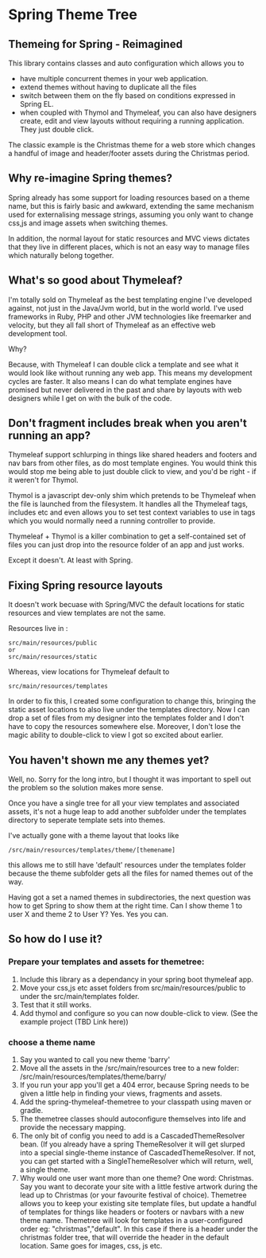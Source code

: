 # Spring Theme Tree

## Themeing for Spring - Reimagined

This library contains classes and auto configuration which allows you to

 * have multiple concurrent themes in your web application. 
 * extend themes without having to duplicate all the files
 * switch between them on the fly based on conditions expressed in Spring EL.
 * when coupled with Thymol and Thymeleaf, you can also have designers create, edit and view layouts without requiring a running application. They just double click.
 
 The classic example is the Christmas theme for a web store which changes a handful
 of image and header/footer assets during the Christmas period.

## Why re-imagine Spring themes?

Spring already has some support for loading resources based on a theme name, but
this is fairly basic and awkward, extending the same mechanism used for
externalising message strings, assuming you only want to change css,js and image
assets when switching themes.

In addition, the normal layout for static resources and MVC views dictates that
they live in different places, which is not an easy way to manage files which
naturally belong together.

## What's so good about Thymeleaf?

I'm totally sold on Thymeleaf as the best templating engine I've developed 
against, not just in the Java/Jvm world, but in the world world. I've used 
frameworks in Ruby, PHP and other JVM technologies like freemarker and velocity,
but they all fall short of Thymeleaf as an effective web development tool.

Why?

Because, with Thymeleaf I can double click a template and see what it would 
look like without running any web app.
This means my development cycles are faster. It also means I can do what
template engines have promised but never delivered in the past and share by 
layouts with web designers while I get on with the bulk of the code.

## Don't fragment includes break when you aren't running an app?

Thymeleaf support schlurping in things like shared headers and footers and nav bars
from other files, as do most template engines. You would think this would stop
me being able to just double click to view, and you'd be right - if it weren't 
for Thymol.

Thymol is a javascript dev-only shim which pretends to be Thymeleaf when the file
is launched from the filesystem. It handles all the Thymeleaf tags, includes etc
and even allows you to set test context variables to use in tags which you
would normally need a running controller to provide.

Thymeleaf + Thymol is a killer combination to get a self-contained set of files
you can just drop into the resource folder of an app and just works.

Except it doesn't. At least with Spring.

## Fixing Spring resource layouts

It doesn't work becuase with Spring/MVC the default locations for static 
resources and view templates are not the same.

Resources live in :

    src/main/resources/public 
    or 
    src/main/resources/static 

Whereas, view locations for Thymeleaf default to 

    src/main/resources/templates

In order to fix this, I created some configuration to change this, bringing the 
static asset locations to also live under the templates directory. Now I can
drop a set of files from my designer into the templates folder and I don't have
to copy the resources somewhere else. Moreover, I don't lose the magic
ability to double-click to view I got so excited about earlier.

## You haven't shown me any themes yet?

Well, no. Sorry for the long intro, but I thought it was important to spell out 
the problem so the solution makes more sense.

Once you have a single tree for all your view templates and associated assets,
it's not a huge leap to add another subfolder under the templates directory
to seperate template sets into themes.

I've actually gone with a theme layout that looks like

    /src/main/resources/templates/theme/[themename]

this allows me to still have 'default' resources under the templates folder
because the theme subfolder gets all the files for named themes out of the way.

Having got a set a named themes in subdirectories, the next question was how
to get Spring to show them at the right time. Can I show theme 1 to user X and 
theme 2 to User Y? Yes. Yes you can.

## So how do I use it?

### Prepare your templates and assets for themetree:
 1. Include this library as a dependancy in your spring boot thymeleaf app.
 2. Move your css,js etc asset folders from src/main/resources/public to under 
the src/main/templates folder.
 3. Test that it still works.
 4. Add thymol and configure so you can now double-click to view. (See the example 
   project (TBD Link here))
  
### choose a theme name

 1. Say you wanted to call you new theme 'barry'
 2. Move all the assets in the /src/main/resources tree to a new folder:
    /src/main/resources/templates/theme/barry/
 3. If you run your app you'll get a 404 error, because Spring needs to be
    given a little help in finding your views, fragments and assets.
 4. Add the spring-thymeleaf-themetree to your classpath using maven or gradle.
 5. The themetree classes should autoconfigure themselves into life and provide
    the necessary mapping.
 6. The only bit of config you need to add is a CascadedThemeResolver bean. (If
    you already have a spring ThemeResolver it will get slurped into a special
    single-theme instance of CascadedThemeResolver. If not, you can get started
    with a SingleThemeResolver which will return, well, a single theme.
 7. Why would one user want more than one theme? One word: Christmas. Say you 
    want to decorate your site with a little festive artwork during the 
    lead up to Christmas (or your favourite festival of choice). Themetree 
    allows you to keep your existing site template files, but update a handful
    of templates for things like headers or footers or navbars with a new theme
    name. Themetree will look for templates in a user-configured order eg:
    "christmas","default".
    In this case if there is a header under the christmas folder tree, that will
    override the header in the default location. Same goes for images, css, js 
    etc. 
